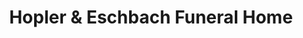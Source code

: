 ---
title: "Hopler & Eschbach Funeral Home"
url: /binghamton/hopler-und-eschbach-funeral-home/
shop: Bestattungen
---